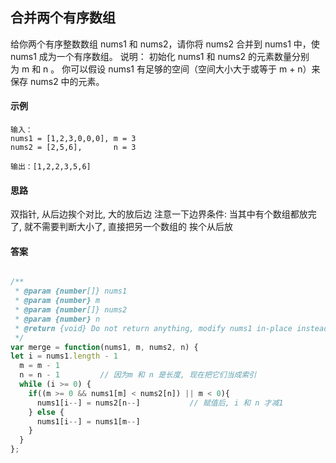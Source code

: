 ## 合并两个有序数组
给你两个有序整数数组 nums1 和 nums2，请你将 nums2 合并到 nums1 中，使 nums1 成为一个有序数组。
说明：
	初始化 nums1 和 nums2 的元素数量分别为 m 和 n 。
	你可以假设 nums1 有足够的空间（空间大小大于或等于 m + n）来保存 nums2 中的元素。

#### 示例

	输入：
	nums1 = [1,2,3,0,0,0], m = 3
	nums2 = [2,5,6],       n = 3

	输出：[1,2,2,3,5,6]

#### 思路

双指针, 从后边挨个对比, 大的放后边
注意一下边界条件: 当其中有个数组都放完了, 就不需要判断大小了, 直接把另一个数组的 挨个从后放

#### 答案

```javascript

/**
 * @param {number[]} nums1
 * @param {number} m
 * @param {number[]} nums2
 * @param {number} n
 * @return {void} Do not return anything, modify nums1 in-place instead.
 */
var merge = function(nums1, m, nums2, n) {
let i = nums1.length - 1
  m = m - 1
  n = n - 1         // 因为m 和 n 是长度, 现在把它们当成索引
  while (i >= 0) {
    if((m >= 0 && nums1[m] < nums2[n]) || m < 0){
      nums1[i--] = nums2[n--]           // 赋值后, i 和 n 才减1
    } else {
      nums1[i--] = nums1[m--]
    }
  }
};
```